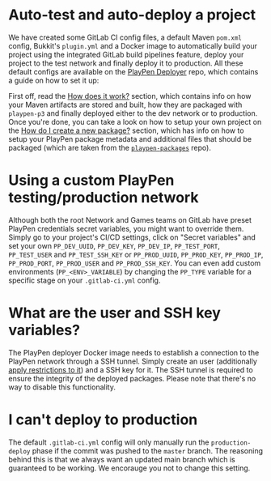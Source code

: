 # Auto-test and auto-deploy a project

We have created some GitLab CI config files, a default Maven `pom.xml` config, Bukkit's `plugin.yml` and a Docker image to automatically build your project using the integrated GitLab build pipelines feature, deploy your project to the test network and finally deploy it to production. All these default configs are available on the [PlayPen Deployer](https://github.com/Minespree/PlayPenDeployer) repo, which contains a guide on how to set it up:

First off, read the [How does it work?](https://github.com/Minespree/PlayPenDeployer#how-does-it-work) section, which contains info on how your Maven artifacts are stored and built, how they are packaged with `playpen-p3` and finally deployed either to the dev network or to production. Once you're done, you can take a look on how to setup your own project on the [How do I create a new package?](https://github.com/Minespree/PlayPenDeployer#how-do-i-create-a-new-package) section, which has info on how to setup your PlayPen package metadata and additional files that should be packaged (which are taken from the [`playpen-packages`](https://github.com/Minespree/Docs/blob/master/deploy/PLAYPEN_PACKAGES.md) repo).

# Using a custom PlayPen testing/production network

Although both the root Network and Games teams on GitLab have preset PlayPen credentials secret variables, you might want to override them. Simply go to your project's CI/CD settings, click on "Secret variables" and set your own `PP_DEV_UUID`, `PP_DEV_KEY`, `PP_DEV_IP`, `PP_TEST_PORT`, `PP_TEST_USER` and `PP_TEST_SSH_KEY` or `PP_PROD_UUID`, `PP_PROD_KEY`, `PP_PROD_IP`, `PP_PROD_PORT`, `PP_PROD_USER` and `PP_PROD_SSH_KEY`. You can even add custom environments (`PP_<ENV>_VARIABLE`) by changing the `PP_TYPE` variable for a specific stage on your `.gitlab-ci.yml` config.

# What are the user and SSH key variables?

The PlayPen deployer Docker image needs to establish a connection to the PlayPen network through a SSH tunnel. Simply create an user (additionally [apply restrictions to it](https://askubuntu.com/questions/48129/how-to-create-a-restricted-ssh-user-for-port-forwarding)) and a SSH key for it. The SSH tunnel is required to ensure the integrity of the deployed packages. Please note that there's no way to disable this functionality.

# I can't deploy to production

The default `.gitlab-ci.yml` config will only manually run the `production-deploy` phase if the commit was pushed to the `master` branch. The reasoning behind this is that we always want an updated main branch which is guaranteed to be working. We encorauge you not to change this setting.
